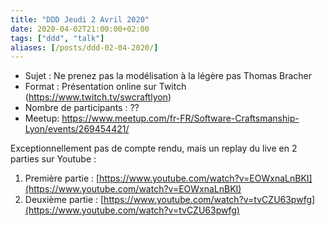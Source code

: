 ```yaml
---
title: "DDD Jeudi 2 Avril 2020"
date: 2020-04-02T21:00:00+02:00
tags: ["ddd", "talk"]
aliases: [/posts/ddd-02-04-2020/]
---
```

- Sujet : Ne prenez pas la modélisation à la légère pas Thomas Bracher
- Format : Présentation online sur Twitch (https://www.twitch.tv/swcraftlyon)
- Nombre de participants : ??
- Meetup: https://www.meetup.com/fr-FR/Software-Craftsmanship-Lyon/events/269454421/

Exceptionnellement pas de compte rendu, mais un replay du live en 2 parties sur Youtube :

1. Première partie : [https://www.youtube.com/watch?v=EOWxnaLnBKI](https://www.youtube.com/watch?v=EOWxnaLnBKI)
2. Deuxième partie : [https://www.youtube.com/watch?v=tvCZU63pwfg](https://www.youtube.com/watch?v=tvCZU63pwfg)
